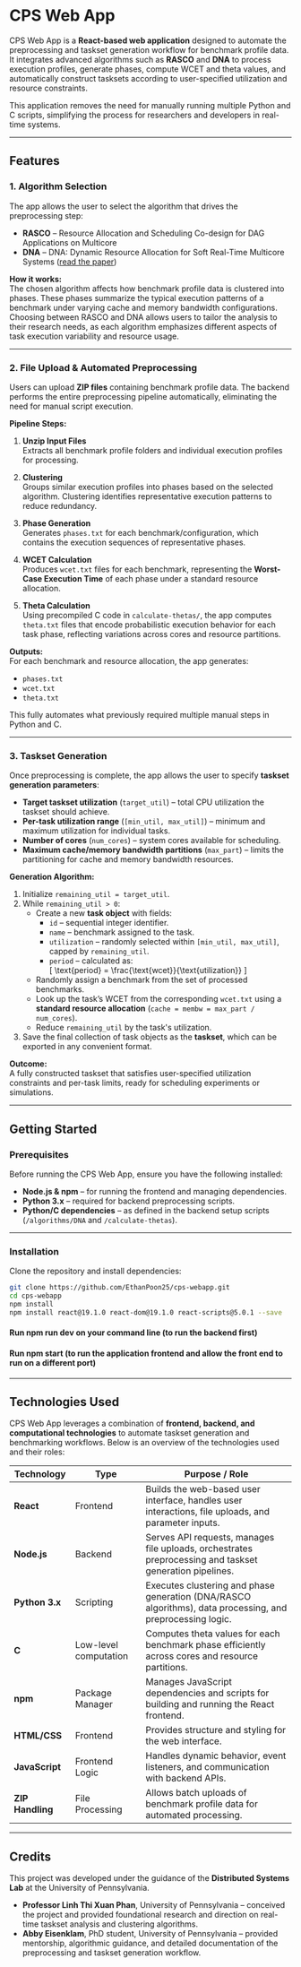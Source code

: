# CPS Web App

CPS Web App is a **React-based web application** designed to automate the preprocessing and taskset generation workflow for benchmark profile data. It integrates advanced algorithms such as **RASCO** and **DNA** to process execution profiles, generate phases, compute WCET and theta values, and automatically construct tasksets according to user-specified utilization and resource constraints.  

This application removes the need for manually running multiple Python and C scripts, simplifying the process for researchers and developers in real-time systems.

---

## Features

### 1. Algorithm Selection
The app allows the user to select the algorithm that drives the preprocessing step:

- **RASCO** – Resource Allocation and Scheduling Co-design for DAG Applications on Multicore
- **DNA** – DNA: Dynamic Resource Allocation for Soft Real-Time Multicore Systems ([read the paper](https://www.cis.upenn.edu/~linhphan/papers/rtas21-dna.pdf))  

**How it works:**  
The chosen algorithm affects how benchmark profile data is clustered into phases. These phases summarize the typical execution patterns of a benchmark under varying cache and memory bandwidth configurations. Choosing between RASCO and DNA allows users to tailor the analysis to their research needs, as each algorithm emphasizes different aspects of task execution variability and resource usage.

---

### 2. File Upload & Automated Preprocessing

Users can upload **ZIP files** containing benchmark profile data. The backend performs the entire preprocessing pipeline automatically, eliminating the need for manual script execution.  

**Pipeline Steps:**

1. **Unzip Input Files**  
   Extracts all benchmark profile folders and individual execution profiles for processing.

2. **Clustering**  
   Groups similar execution profiles into phases based on the selected algorithm. Clustering identifies representative execution patterns to reduce redundancy.

3. **Phase Generation**  
   Generates `phases.txt` for each benchmark/configuration, which contains the execution sequences of representative phases.

4. **WCET Calculation**  
   Produces `wcet.txt` files for each benchmark, representing the **Worst-Case Execution Time** of each phase under a standard resource allocation.

5. **Theta Calculation**  
   Using precompiled C code in `calculate-thetas/`, the app computes `theta.txt` files that encode probabilistic execution behavior for each task phase, reflecting variations across cores and resource partitions.

**Outputs:**  
For each benchmark and resource allocation, the app generates:  
- `phases.txt`  
- `wcet.txt`  
- `theta.txt`  

This fully automates what previously required multiple manual steps in Python and C.

---

### 3. Taskset Generation

Once preprocessing is complete, the app allows the user to specify **taskset generation parameters**:

- **Target taskset utilization** (`target_util`) – total CPU utilization the taskset should achieve.  
- **Per-task utilization range** (`[min_util, max_util]`) – minimum and maximum utilization for individual tasks.  
- **Number of cores** (`num_cores`) – system cores available for scheduling.  
- **Maximum cache/memory bandwidth partitions** (`max_part`) – limits the partitioning for cache and memory bandwidth resources.  

**Generation Algorithm:**

1. Initialize `remaining_util = target_util`.  
2. While `remaining_util > 0`:
   - Create a new **task object** with fields:  
     - `id` – sequential integer identifier.  
     - `name` – benchmark assigned to the task.  
     - `utilization` – randomly selected within `[min_util, max_util]`, capped by `remaining_util`.  
     - `period` – calculated as:  
       \[
       \text{period} = \frac{\text{wcet}}{\text{utilization}}
       \]
   - Randomly assign a benchmark from the set of processed benchmarks.  
   - Look up the task’s WCET from the corresponding `wcet.txt` using a **standard resource allocation** (`cache = membw = max_part / num_cores`).  
   - Reduce `remaining_util` by the task's utilization.  
3. Save the final collection of task objects as the **taskset**, which can be exported in any convenient format.

**Outcome:**  
A fully constructed taskset that satisfies user-specified utilization constraints and per-task limits, ready for scheduling experiments or simulations.

---

## Getting Started

### Prerequisites
Before running the CPS Web App, ensure you have the following installed:

- **Node.js & npm** – for running the frontend and managing dependencies.  
- **Python 3.x** – required for backend preprocessing scripts.  
- **Python/C dependencies** – as defined in the backend setup scripts (`/algorithms/DNA` and `/calculate-thetas`).

---

### Installation
Clone the repository and install dependencies:

```bash
git clone https://github.com/EthanPoon25/cps-webapp.git
cd cps-webapp
npm install
npm install react@19.1.0 react-dom@19.1.0 react-scripts@5.0.1 --save

``````
#### Run npm run dev on your command line (to run the backend first)
#### Run npm start (to run the application frontend and allow the front end to run on a different port)

---

## Technologies Used

CPS Web App leverages a combination of **frontend, backend, and computational technologies** to automate taskset generation and benchmarking workflows. Below is an overview of the technologies used and their roles:

| Technology       | Type           | Purpose / Role |
|-----------------|----------------|----------------|
| **React**        | Frontend       | Builds the web-based user interface, handles user interactions, file uploads, and parameter inputs. |
| **Node.js**      | Backend        | Serves API requests, manages file uploads, orchestrates preprocessing and taskset generation pipelines. |
| **Python 3.x**   | Scripting      | Executes clustering and phase generation (DNA/RASCO algorithms), data processing, and preprocessing logic. |
| **C**            | Low-level computation | Computes theta values for each benchmark phase efficiently across cores and resource partitions. |
| **npm**          | Package Manager | Manages JavaScript dependencies and scripts for building and running the React frontend. |
| **HTML/CSS**     | Frontend       | Provides structure and styling for the web interface. |
| **JavaScript**   | Frontend Logic | Handles dynamic behavior, event listeners, and communication with backend APIs. |
| **ZIP Handling** | File Processing | Allows batch uploads of benchmark profile data for automated processing. |

---

## Credits

This project was developed under the guidance of the **Distributed Systems Lab** at the University of Pennsylvania.  

- **Professor Linh Thi Xuan Phan**, University of Pennsylvania – conceived the project and provided foundational research and direction on real-time taskset analysis and clustering algorithms.  
- **Abby Eisenklam**, PhD student, University of Pennsylvania – provided mentorship, algorithmic guidance, and detailed documentation of the preprocessing and taskset generation workflow.
